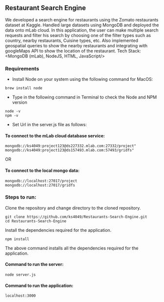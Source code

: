 ## Restaurant Search Engine

We developed a search engine for restaurants using the Zomato restaurants dataset at Kaggle. Handled large datasets using MongoDB and deployed the data onto mLab cloud. In this application, the user can make multiple search requests and filter his search by choosing one of the filter types such as country, nearby restaurants, Cuisine types, etc. Also implemented geospatial queries to show the nearby restaurants and integrating with googleMaps API to show the location of the restaurant.  Tech Stack: <MongoDB (mLab), NodeJS, HTML, JavaScript/>

### Requirements

- Install Node on your system using the following command for MacOS:
```
brew install node
```
- Type in the following command in Terminal to check the Node and NPM version
```
node -v
npm -v
```

- Set Url in the server.js file as follows:

#### To connect to the mLab cloud database service:
```
mongodb://ks4049:project123@ds227332.mlab.com:27332/project"
mongodb://ks4049:project123@ds157493.mlab.com:57493/gridfs"
```
OR
#### To connect to the local mongo data:
```
mongodb://localhost:27017/project
mongodb://localhost:27017/gridfs
```
	
### Steps to run:
Clone the repository and change directory to the cloned repository.
```
git clone https://github.com/ks4049/Restaurants-Search-Engine.git
cd Restaurants-Search-Engine
```
Install the dependencies required for the application.
```
npm install
```
The above command installs all the dependencies required for the application.

#### Command to run the server:
```
node server.js
```

#### Command to run the application:
```
localhost:3000
```

